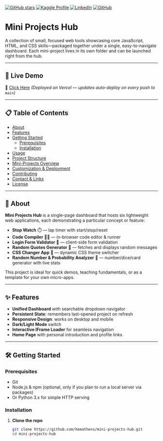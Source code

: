 <!-- Badges: build your brand at the top -->
[![GitHub stars](https://img.shields.io/github/stars/hemathens/kaggle-projects?style=social)](https://github.com/hemathens/kaggle-projects/stargazers)
[![Kaggle Profile](https://img.shields.io/badge/Kaggle-hem%20ajit%20patel-20BEFF?logo=kaggle)](https://www.kaggle.com/hemajitpatel)
[![LinkedIn](https://img.shields.io/badge/LinkedIn-Hem%20Ajit%20Patel-0A66C2?logo=linkedin)](https://www.linkedin.com/in/hem-patel19)
[![GitHub](https://img.shields.io/badge/GitHub-hemathens-181717?logo=github)](https://github.com/hemathens)

# Mini Projects Hub

A collection of small, focused web tools showcasing core JavaScript, HTML, and CSS skills—packaged together under a single, easy-to-navigate dashboard. Each mini-project lives in its own folder and can be launched right from the hub.

---

## 🚀 Live Demo

🔗 [Click Here](https://mini-projects-7q7cxnna9-hem-patels-projects.vercel.app/)
*(Deployed on Vercel — updates auto-deploy on every push to `main`)*

---

## 📋 Table of Contents

- [About](#about)  
- [Features](#features)  
- [Getting Started](#getting-started)  
  - [Prerequisites](#prerequisites)  
  - [Installation](#installation)  
- [Usage](#usage)  
- [Project Structure](#project-structure)  
- [Mini-Projects Overview](#mini-projects-overview)  
- [Customization & Deployment](#customization--deployment)  
- [Contributing](#contributing)  
- [Contact & Links](#contact--links)  
- [License](#license)  

---

## 📖 About

**Mini Projects Hub** is a single-page dashboard that hosts six lightweight web applications, each demonstrating a particular concept or feature:

- **Stop Watch** ⏱️ — lap timer with start/stop/reset  
- **Code Compiler** 🧑‍💻 — in-browser code editor & runner  
- **Login Form Validator** 🔐 — client-side form validation  
- **Random Quotes Generator** 📅 — fetches and displays random messages  
- **CSS Changer App** 🎨 — dynamic CSS theme switcher  
- **Random Number & Probability Analyzer** 🎲 — number/dice/card generator with live stats  

This project is ideal for quick demos, teaching fundamentals, or as a template for your own micro-apps.

---

## ✨ Features

- **Unified Dashboard** with searchable dropdown navigator  
- **Persistent State**: remembers last-opened project on refresh  
- **Responsive Design**: works on desktop and mobile  
- **Dark/Light Mode** switch  
- **Interactive IFrame Loader** for seamless navigation  
- **Home Page** with personal introduction and profile links  

---

## 🛠️ Getting Started

### Prerequisites

- Git  
- Node.js & npm (optional, only if you plan to run a local server via packages)  
- Or Python 3.x for simple HTTP serving  

### Installation

1. **Clone the repo**  
   ```bash
   git clone https://github.com/hemathens/mini-projects-hub.git
   cd mini-projects-hub

